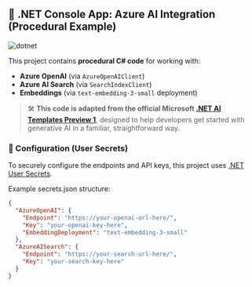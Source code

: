 ## 🧠 .NET Console App: Azure AI Integration (Procedural Example)

![dotnet](https://github.com/aherrick/RAGDotNet/actions/workflows/dotnet.yml/badge.svg)

This project contains **procedural C# code** for working with:

- **Azure OpenAI** (via `AzureOpenAIClient`)
- **Azure AI Search** (via `SearchIndexClient`)
- **Embeddings** (via `text-embedding-3-small` deployment)

> 🛠️ **This code is adapted from the official Microsoft [.NET AI Templates Preview 1](https://devblogs.microsoft.com/dotnet/announcing-dotnet-ai-template-preview1/)**, designed to help developers get started with generative AI in a familiar, straightforward way.

### 🔐 Configuration (User Secrets)

To securely configure the endpoints and API keys, this project uses [.NET User Secrets](https://learn.microsoft.com/en-us/aspnet/core/security/app-secrets).

Example secrets.json structure:

```json
{
  "AzureOpenAI": {
    "Endpoint": "https://your-openai-url-here/",
    "Key": "your-openai-key-here",
    "EmbeddingDeployment": "text-embedding-3-small"
  },
  "AzureAISearch": {
    "Endpoint": "https://your-search-url-here/",
    "Key": "your-search-key-here"
  }
}
```

